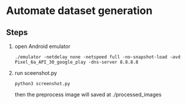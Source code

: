 # Automate dataset generation

## Steps
1. open Android emulator
    ```
    ./emulator -netdelay none -netspeed full -no-snapshot-load -avd Pixel_6a_API_30_google_play -dns-server 8.8.8.8
    ```
2. run sceenshot.py
    ```
    python3 screenshot.py
    ```
    then the preprocess image will saved at ./processed_images



